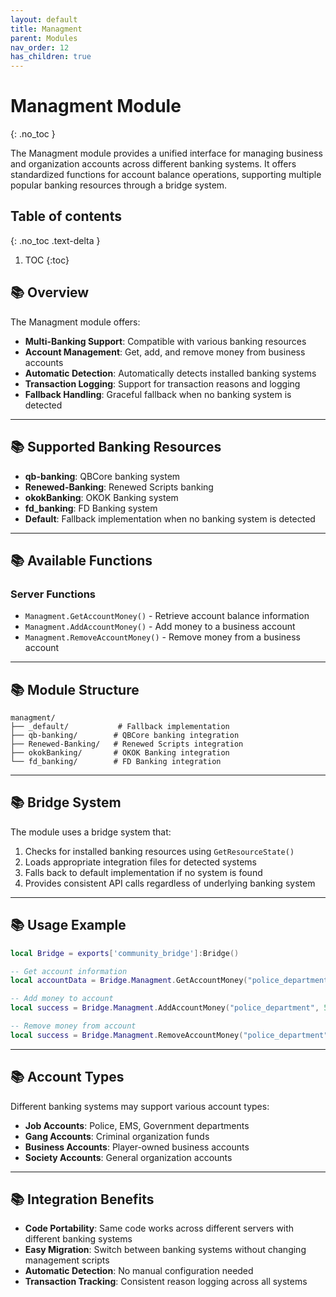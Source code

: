 ```yaml
---
layout: default
title: Managment
parent: Modules
nav_order: 12
has_children: true
---
```


# Managment Module
{: .no_toc }

The Managment module provides a unified interface for managing business and organization accounts across different banking systems. It offers standardized functions for account balance operations, supporting multiple popular banking resources through a bridge system.

## Table of contents
{: .no_toc .text-delta }

1. TOC
{:toc}

## 📚 Overview

The Managment module offers:

- **Multi-Banking Support**: Compatible with various banking resources
- **Account Management**: Get, add, and remove money from business accounts
- **Automatic Detection**: Automatically detects installed banking systems
- **Transaction Logging**: Support for transaction reasons and logging
- **Fallback Handling**: Graceful fallback when no banking system is detected

---

## 📚 Supported Banking Resources

- **qb-banking**: QBCore banking system
- **Renewed-Banking**: Renewed Scripts banking
- **okokBanking**: OKOK Banking system
- **fd_banking**: FD Banking system
- **Default**: Fallback implementation when no banking system is detected

---

## 📚 Available Functions

### Server Functions
- `Managment.GetAccountMoney()` - Retrieve account balance information
- `Managment.AddAccountMoney()` - Add money to a business account
- `Managment.RemoveAccountMoney()` - Remove money from a business account

---

## 📚 Module Structure

```
managment/
├── _default/           # Fallback implementation
├── qb-banking/        # QBCore banking integration
├── Renewed-Banking/   # Renewed Scripts integration
├── okokBanking/       # OKOK Banking integration
└── fd_banking/        # FD Banking integration
```

---

## 📚 Bridge System

The module uses a bridge system that:
1. Checks for installed banking resources using `GetResourceState()`
2. Loads appropriate integration files for detected systems
3. Falls back to default implementation if no system is found
4. Provides consistent API calls regardless of underlying banking system

---

## 📚 Usage Example

```lua
local Bridge = exports['community_bridge']:Bridge()

-- Get account information
local accountData = Bridge.Managment.GetAccountMoney("police_department")

-- Add money to account
local success = Bridge.Managment.AddAccountMoney("police_department", 5000, "Equipment purchase")

-- Remove money from account
local success = Bridge.Managment.RemoveAccountMoney("police_department", 1500, "Monthly expenses")
```

---

## 📚 Account Types

Different banking systems may support various account types:
- **Job Accounts**: Police, EMS, Government departments
- **Gang Accounts**: Criminal organization funds
- **Business Accounts**: Player-owned business accounts
- **Society Accounts**: General organization accounts

---

## 📚 Integration Benefits

- **Code Portability**: Same code works across different servers with different banking systems
- **Easy Migration**: Switch between banking systems without changing management scripts
- **Automatic Detection**: No manual configuration needed
- **Transaction Tracking**: Consistent reason logging across all systems
